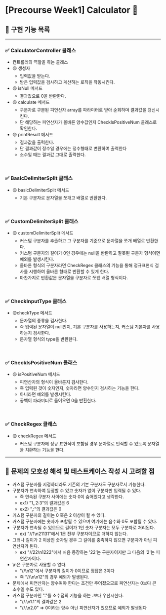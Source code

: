 # [Precourse Week1] Calculator 🧮

## 📑 구현 기능 목록

---
### ✅ CalculatorController 클래스

- 컨트롤러의 역할을 하는 클래스
- 🟡 생성자
  - 입력값을 받는다.
  - 받은 입력값을 검사하고 계산하는 로직을 작동시킨다.
- 🟡 isNull 메서드
  - 결과값으로 0을 반환한다.
- 🟡 calculate 메서드
  - 구분자로 구분된 피연산자 array를 파라미터로 받아 순회하며 결과값을 갱신시킨다.
  - 단 해당하는 피연산자가 올바른 양수값인지 CheckIsPositiveNum 클래스로 확인한다.
- 🟡 printResult 메서드
  - 결과값을 출력한다.
  - 단 결과값이 정수일 경우에는 정수형태로 변환하여 출력한다
  - 소수일 때는 결과값 그대로 출력한다.


<br>

### ✅ BasicDelimiterSplit 클래스

- 🟡 basicDelimiterSplit 메서드
  - 기본 구분자로 문자열을 쪼개고 배열로 반환한다.

<br>

### ✅ CustomDelimiterSplit 클래스

- 🟡 customDelimiterSplit 메서드
  - 커스텀 구분자를 추출하고 그 구분자를 기준으로 문자열을 쪼개 배열로 반환한다.
  - 커스텀 구분자의 길이가 0인 경우에는 null을 반환하고 잘못된 구분자 형식이면 예외를 발생시킨다.
  - 올바른 형식의 구분자라면 CheckRegex 클래스의 기능을 통해 정규표현식 검사를 시행하여 올바른 형태로 반환할 수 있게 한다.
  - 마찬가지로 반환값은 문자열을 구분자로 쪼갠 배열 형식이다.


<br>

### ✅ CheckInputType 클래스

- 🟡checkType 메서드
  - 문자열의 종류을 검사한다.
  - 즉 입력된 문자열이 null인지, 기본 구분자를 사용하는지, 커스텀 기본자를 사용하는지 검사한다.
  - 문자열 형식의 type을 반환한다.

<br>

### ✅ CheckIsPositiveNum 클래스

- 🟡 isPositiveNum 메서드
  - 피연산자의 형식이 올바른지 검사한다.
  - 즉 입력된 것이 숫자인지, 숫자라면 양수인지 검사하는 기능을 한다.
  - 아니라면 예외를 발생시킨다.
  - 공백이 파라미터로 들어오면 0을 반환한다.

<br>

### ✅ CheckRegex 클래스

- 🟡 checkRegex 메서드
  - 커스텀 구분자에 정규 표현식이 포함될 경우 문자열로 인식할 수 있도록 문자열을 치환하는 기능을 한다.


---

## 🧐 문제의 모호성 해석 및 테스트케이스 작성 시 고려할 점

- 커스텀 구분자를 지정하더라도 기존의 기본 구분자도 구분자로서 기능한다.
- 구분자가 연속하여 등장할 수 있고 숫자가 없이 구분자만 입력될 수 있다.
  - 즉 연속된 구분자 사이에는 숫자 0이 숨어있다고 생각한다.
  - ex1) "1,,2:3"의 결과값은 6
  - ex2) ",:"의 결과값은 0
- 커스텀 구분자의 길이는 0 혹은 2 이상이 될 수 있다.
- 커스텀 구분자에는 숫자가 포함될 수 있으며 여기에는 음수와 0도 포함될 수 있다.
- 구분자가 연속될 수 있으므로 길이가 1인 숫자 구분자는 모두 구분자로 처리된다.
  - ex) "//1\n21131"에서 1은 전부 구분자이므로 더하지 않는다.
- 그러나 길이가 2 이상인 숫자일 경우 그 길이를 충족하지 않으면 구분자가 아닌 피연산자가 된다.
  - ex) "//22\n1222"에서 처음 등장하는 '22'는 구분자이지만 그 다음의 '2'는 피연산자이다.
- \n은 구분자로 사용할 수 없다.
  - "//\n12"에서 구분자의 길이가 0이므로 정답은 3이다
  - 즉 "//\n\n12"의 경우 예외가 발생된다.
- 문제에서 피연산자는 양수여야 한다는 조건만 주어졌으므로 피연산자는 0보다 큰 소수일 수도 있다.
- 커스텀 구분자인 "."를 소수점의 기능을 하는 .보다 우선시한다.
  - "//.\n1.1"의 결과값은 2
  - "//.\n2.0" => 0이라는 양수 아닌 피연산자가 있으므로 예외가 발생된다

<br>
<br>


